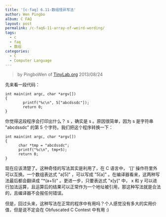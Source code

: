 ```yaml
---
title: '[c-faq] 6.11-数组怪异写法'
author: Wen Pingbo
album: C FAQ
layout: post
permalink: /c-faq6-11-array-of-weird-wording/
tags:
  - c
  - faq
  - 数组
categories:
  - C
  - Computer Language
---
```


> by PingboWen of [TinyLab.org](http://tinylab.org)
> 2013/08/24

先来看一段代码：

    int main(int argc, char *argv[])
    {
            printf("%c\n", 5["abcdssdc"]);
            return 0;
    }

你觉得这段程序会打印出什么？ s ，确实是 s 。原因很简单，因为 s 是字符串 "abcdssdc" 的第 5 个字符。我们把这个程序转换一下：

    int main(int argc, char *argv[])
    {
          char *tmp = "abcdssdc";
          printf("%c\n", tmp+5);
          return 0;
    }

现在应该清楚了。这种奇怪的写法其实是利用了，在 C 语言中， '[]'  操作符里外可以互换。一个数组表达式 "a[5]" ，可以写成 "5[a]" 。在编译器看来，这两种写法最后都会翻译成 "*(a+5)" 。更进一步，只要表达式 "x[y]" 中， x 和 y 可以进行加法运算，且运算后的结果可以正常作为一个地址被引用，那这种写法就是合法的，且编译器不会报任何错误。

但是，回过头来，这种写法在正常的程序中有用吗？个人感觉没有多大的实用价值，但是说不定会在 Obfuscated C Contest 中有用 :) 
